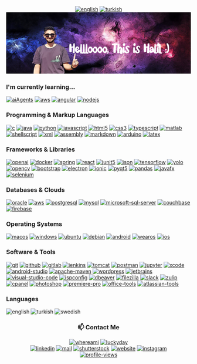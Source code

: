 <div align="center">
    <a href="README.md"><img alt="english" src="https://custom-icon-badges.demolab.com/badge/English-f56224?logo=english&color=c21833&labelColor=172568"></a>
    <a href="README_TR.md"><img alt="turkish" src="https://custom-icon-badges.demolab.com/badge/Turkish-f56224?logo=turkish&color=dd1421&labelColor=white"></a>
    <br>
    <img alt="banner-english" src="https://raw.githubusercontent.com/haliluluoglu/haliluluoglu/master/assets/banner-english.png">
</div>

<div align="left">
<h3>I'm currently learning...</h3>
    <a href=""><img alt="aiAgents" src="https://img.shields.io/badge/AI Agents-412991?logo=openai&logoColor=white"></a>
    <a href="https://aws.amazon.com"><img alt="aws" src="https://img.shields.io/badge/AWS-232F3E?logo=amazonwebservices&logoColor=white"></a>
    <a href="https://angular.io"><img alt="angular" src="https://img.shields.io/badge/Angular-DD0031?logo=angular&logoColor=white"></a>
    <a href="https://nodejs.org"><img alt="nodejs" src="https://img.shields.io/badge/Node.js-339933?logo=node.js&logoColor=white"></a>
<h3>Programming & Markup Languages</h3>
    <a href="https://www.cprogramming.com"><img alt="c" src="https://custom-icon-badges.demolab.com/badge/C-bd0843?logo=c-in-hexagon&logoColor=white"></a>
    <a href="https://www.java.com"><img alt="java" src="https://custom-icon-badges.demolab.com/badge/Java-4673ad.svg?logo=java&logoColor=white"></a>
    <a href="https://www.python.org"><img alt="python" src="https://img.shields.io/badge/Python-2e4f70?logo=python&logoColor=white"></a>
    <a href="https://www.javascript.com"><img alt="javascript" src="https://img.shields.io/badge/JavaScript-F7DF1E?logo=javascript&logoColor=black"></a>
    <a href="https://html.com"><img alt="html5" src="https://img.shields.io/badge/HTML5-E34F26?logo=html5&logoColor=white"></a>
    <a href="https://www.w3.org/Style/CSS"><img alt="css3" src="https://img.shields.io/badge/CSS-1572B6?logo=css3&logoColor=white"></a>
    <a href="https://www.typescriptlang.org"><img alt="typescript" src="https://img.shields.io/badge/TypeScript-3178C6?logo=typescript&logoColor=white"></a>
    <a href="https://www.mathworks.com"><img alt="matlab" src="https://custom-icon-badges.demolab.com/badge/Matlab-000000?logo=matlab&logoColor=white"></a>
    <a href="https://www.shellscript.sh"><img alt="shellscript" src="https://custom-icon-badges.demolab.com/badge/Shell Script-ffff00?logo=shell-scrript&logoColor=white"></a>
    <a href="https://www.w3.org/XML"><img alt="xml" src="https://custom-icon-badges.demolab.com/badge/XML & XSLT-00fff0?logo=xml&logoColor=white"></a>
    <a href="https://www.intel.com/content/dam/develop/external/us/en/documents/introduction-to-x64-assembly-181178.pdf"><img alt="assembly" src="https://custom-icon-badges.demolab.com/badge/Assembly-525252?logo=asm-hex&logoColor=white"></a>
    <a href="https://www.markdownguide.org"><img alt="markdown" src="https://img.shields.io/badge/Markdown-000000?logo=markdown&logoColor=white"></a>
    <a href="https://www.arduino.cc"><img alt="arduino" src="https://img.shields.io/badge/Arduino-00979D?logo=arduino&logoColor=white"></a>
    <a href="https://www.latex-project.org"><img alt="latex" src="https://img.shields.io/badge/LaTeX-008080?logo=latex&logoColor=white"></a>
<h3>Frameworks & Libraries</h3>
    <a href="https://openai.com/api"><img alt="openai" src="https://img.shields.io/badge/OpenAI-412991?logo=openai&logoColor=white"></a>
    <a href="https://www.docker.com"><img alt="docker" src="https://img.shields.io/badge/Docker-2496ED?logo=docker&logoColor=white"></a>
    <a href="https://spring.io"><img alt="spring" src="https://img.shields.io/badge/Spring-6DB33F?logo=spring&logoColor=white"></a>
    <a href="https://react.dev/"><img alt="react" src="https://img.shields.io/badge/React-000000?logo=react&logoColor=white"></a>
    <a href="https://junit.org"><img alt="junit5" src="https://img.shields.io/badge/Junit5-25A162?logo=junit5&logoColor=white"></a>
    <a href="https://www.json.org"><img alt="json" src="https://img.shields.io/badge/Json-000000?logo=json&logoColor=white"></a>
    <a href="https://www.tensorflow.org"><img alt="tensorflow" src="https://img.shields.io/badge/Tensorflow-FF6F00?logo=tensorflow&logoColor=white"></a>
    <a href="https://pjreddie.com/darknet/yolo"><img alt="yolo" src="https://img.shields.io/badge/YOLO-00FFFF?logo=yolo&logoColor=red"></a>
    <a href="https://opencv.org"><img alt="opencv" src="https://img.shields.io/badge/OpenCV-5C3EE8?logo=opencv&logoColor=white"></a>
    <a href="https://getbootstrap.com"><img alt="bootstrap" src="https://img.shields.io/badge/Bootstrap-7952B3?logo=bootstrap&logoColor=white"></a>
    <a href="https://www.electronjs.org"><img alt="electron" src="https://img.shields.io/badge/Electron-47848F?logo=electron&logoColor=white"></a>
    <a href="https://ionicframework.com"><img alt="ionic" src="https://img.shields.io/badge/Ionic-3880FF?logo=ionic&logoColor=white"></a>
    <a href="https://riverbankcomputing.com/software/pyqt/intro"><img alt="pyqt5" src="https://img.shields.io/badge/PyQT5-41CD52?logo=qt&logoColor=white"></a>
    <a href="https://pandas.pydata.org"><img alt="pandas" src="https://img.shields.io/badge/pandas-150458?logo=pandas&logoColor=white"></a>
    <a href="https://openjfx.io"><img alt="javafx" src="https://custom-icon-badges.demolab.com/badge/JavaFX-579fcc?logo=javafx&logoColor=white"></a>
    <a href="https://www.selenium.dev"><img alt="selenium" src="https://img.shields.io/badge/Selenium-43B02A?logo=selenium&logoColor=white"></a>
<h3>Databases & Clouds</h3>
    <a href="https://www.oracle.com/database"><img alt="oracle" src="https://img.shields.io/badge/Oracle-3880FF?logo=oracle&logoColor=white"></a>
    <a href="https://aws.amazon.com"><img alt="aws" src="https://img.shields.io/badge/AWS-232F3E?logo=amazon-aws&logoColor=white"></a>
    <a href="https://www.postgresql.org"><img alt="postgresql" src="https://img.shields.io/badge/PostgreSQL-4169E1?logo=postgresql&logoColor=white"></a>
    <a href="https://www.mysql.com"><img alt="mysql" src="https://img.shields.io/badge/MySQL-4479A1?logo=mysql&logoColor=white"></a>
    <a href="https://www.microsoft.com/en-us/sql-server"><img alt="microsoft-sql-server" src="https://img.shields.io/badge/Microsoft SQL Server-CC2927?logo=microsoft-SQL-Server&logoColor=white"></a>
    <a href="https://www.couchbase.com/"><img alt="couchbase" src="https://img.shields.io/badge/Couchbase-4169E1?logo=couchbase&logoColor=white"></a>
    <a href="https://firebase.google.com"><img alt="firebase" src="https://img.shields.io/badge/Firebase-FFCA28?logo=firebase&logoColor=white"></a>
<h3>Operating Systems</h3>
    <a href="https://developer.apple.com"><img alt="macos" src="https://img.shields.io/badge/MacOS-000000?logo=macos&logoColor=white"></a>
    <a href="https://developer.microsoft.com"><img alt="windows" src="https://img.shields.io/badge/Windows-0078D6?logo=windows&logoColor=white"></a>
    <a href="https://ubuntu.com"><img alt="ubuntu" src="https://img.shields.io/badge/Ubuntu-E95420?logo=ubuntu&logoColor=white"></a>
    <a href="https://www.debian.org"><img alt="debian" src="https://img.shields.io/badge/Debian-A81D33?logo=debian&logoColor=white"></a>
    <a href="https://www.android.com"><img alt="android" src="https://img.shields.io/badge/Android-3DDC84?logo=android&logoColor=white"></a>
    <a href="https://wearos.google.com"><img alt="wearos" src="https://img.shields.io/badge/WearOS-4285F4?logo=wearos&logoColor=white"></a>
    <a href="https://developer.apple.com"><img alt="ios" src="https://img.shields.io/badge/iOS-000000?logo=ios&logoColor=white"></a>
<h3>Software & Tools</h3>
    <a href="https://git-scm.com"><img alt="git" src="https://img.shields.io/badge/Git-F05032?logo=wordpress&logoColor=white"></a>
    <a href="https://github.com"><img alt="github" src="https://img.shields.io/badge/Github-181717?logo=github&logoColor=white"></a>
    <a href="https://about.gitlab.com"><img alt="gitlab" src="https://img.shields.io/badge/Gitlab-FC6D26?logo=gitlab&logoColor=white"></a>
    <a href="https://www.jenkins.io/"><img alt="jenkins" src="https://img.shields.io/badge/Jenkins-D03B01?logo=jenkins&logoColor=white"></a>
    <a href="https://tomcat.apache.org"><img alt="tomcat" src="https://img.shields.io/badge/Tomcat-F8DC75?logo=apache-tomcat&logoColor=white"></a>
    <a href="https://www.postman.com"><img alt="postman" src="https://img.shields.io/badge/Postman-FF6C37?logo=postman&logoColor=white"></a>
    <a href="https://jupyter.org"><img alt="jupyter" src="https://img.shields.io/badge/Jupyter-F37626?logo=jupyter&logoColor=white"></a>
    <a href="https://developer.apple.com/xcode"><img alt="xcode" src="https://img.shields.io/badge/Xcode-147EFB?logo=xcode&logoColor=white"></a>
    <a href="https://developer.android.com/studio"><img alt="android-studio" src="https://img.shields.io/badge/Android Studio-3DDC84?logo=android-studio&logoColor=white"></a>
    <a href="https://maven.apache.org"><img alt="apache-maven" src="https://img.shields.io/badge/Maven-C71A36?logo=apache-maven&logoColor=white"></a>
    <a href="https://wordpress.com"><img alt="wordpress" src="https://img.shields.io/badge/WordPress-21759B?logo=wordpress&logoColor=white"></a>
    <a href="https://www.jetbrains.com"><img alt="jetbrains" src="https://img.shields.io/badge/Jetbrains IDEs-000000?logo=jetbrains&logoColor=white"></a>
    <a href="https://code.visualstudio.com"><img alt="visual-studio-code" src="https://img.shields.io/badge/Visual Studio Code-007ACC?logo=visual-studio-code&logoColor=white"></a>
    <a href="https://www.ispconfig.org"><img alt="ispconfig" src="https://custom-icon-badges.demolab.com/badge/ISPConfig-red?logo=ispconfig&logoColor=white"></a>
    <a href="https://dbeaver.io"><img alt="dbeaver" src="https://custom-icon-badges.demolab.com/badge/DBeaver-372923?logo=dbeaver-mono&logoColor=white"></a>
    <a href="https://filezilla-project.org"><img alt="filezilla" src="https://img.shields.io/badge/FileZilla-BF0000?logo=filezilla&logoColor=white"></a>
    <a href="https://slack.com"><img alt="slack" src="https://img.shields.io/badge/Slack-4A154B?logo=Slack&logoColor=white"></a>
    <a href="https://zulip.com"><img alt="zulip" src="https://img.shields.io/badge/Zulip-58a092?logo=Zulip&logoColor=white"></a>
    <a href="https://cpanel.net"><img alt="cpanel" src="https://img.shields.io/badge/Cpanel-FF6C2C?logo=cpanel&logoColor=white"></a>
    <a href="https://www.adobe.com/products/photoshop.html"><img alt="photoshop" src="https://img.shields.io/badge/Photoshop-31A8FF?logo=adobe-photoshop&logoColor=white"></a>
    <a href="https://www.adobe.com/products/premiere.html"><img alt="premiere-pro" src="https://img.shields.io/badge/Premiere Pro-9999FF?logo=adobe-photoshop&logoColor=white"></a>
    <a href="https://www.office.com"><img alt="office-tools" src="https://img.shields.io/badge/MS Office & iWork & Google Workspace-D83B01?logo=microsoft-office&logoColor=white"></a>
    <a href="https://www.atlassian.com/"><img alt="atlassian-tools" src="https://img.shields.io/badge/Atlassian Tools-007ACC?logo=atlassian&logoColor=white"></a>
<h3>Languages</h3>
    <img alt="english" src="https://custom-icon-badges.demolab.com/badge/English-Fluent-f56224?logo=english&color=c21833&labelColor=172568">
    <img alt="turkish" src="https://custom-icon-badges.demolab.com/badge/Turkish-Native-f56224?logo=turkish&color=dd1421&labelColor=white">
    <img alt="swedish" src="https://custom-icon-badges.demolab.com/badge/Swedish-Beginner-f56224?logo=swedish&color=FFCD00&labelColor=006AA7">
</div>

<div align="center">
    <h3>📫 Contact Me</h3>
    <a href="https://goo.gl/maps/P8Zzcjt6oxB2CSnWA"><img alt="whereami" src="https://img.shields.io/badge/Stockholm, Sweden-c21833?style=for-the-badge&logo=pinboard&logoColor=white"></a>
    <a href="https://www.buymeacoffee.com/haliluluoglu"><img alt="luckyday" src="https://img.shields.io/badge/Random Kindness :)-FFDD00?style=for-the-badge&logo=buymeacoffee&logoColor=white"></a>
    <br>
    <a href="https://www.linkedin.com/in/halil-uluoglu"><img alt="linkedin" src="https://img.shields.io/badge/Linkedin-0A66C2?style=for-the-badge&logo=linkedin&logoColor=white"></a>
    <a href="mailto:haliluluoglu@gmail.com?bcc=mail@haliluluoglu.com&subject=From Github:"><img alt="mail" src="https://img.shields.io/badge/Mail-EA4335?style=for-the-badge&logo=gmail&logoColor=white"></a>
    <a href="https://www.shutterstock.com/g/Halil+Uluoglu"><img alt="shutterstock" src="https://img.shields.io/badge/Shutterstock-EE2B24?style=for-the-badge&logo=shutterstock&logoColor=white"></a>
    <a href="https://www.haliluluoglu.com"><img alt="website" src="https://custom-icon-badges.demolab.com/badge/Website-4285F4?style=for-the-badge&logo=website&logoColor=white"></a>
    <a href="https://www.instagram.com/halil.uluoglu"><img alt="instagram" src="https://img.shields.io/badge/Instagram-E4405F?style=for-the-badge&logo=instagram&logoColor=white"></a>
    <br>
    <a href="https://www.github.com/haliluluoglu/haliluluoglu"><img alt="profile-views" src="https://komarev.com/ghpvc/?username=haliluluoglu&style=flat-square"></a>
</div>


